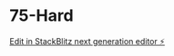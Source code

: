 # 75-Hard

[Edit in StackBlitz next generation editor ⚡️](https://stackblitz.com/~/github.com/carsoncarpenter7/75-Hard)